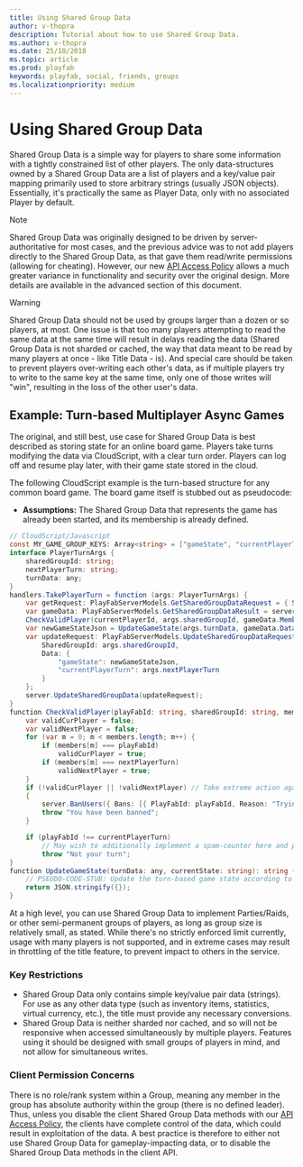 ```yaml
---
title: Using Shared Group Data
author: v-thopra
description: Tutorial about how to use Shared Group Data.
ms.author: v-thopra
ms.date: 25/10/2018
ms.topic: article
ms.prod: playfab
keywords: playfab, social, friends, groups
ms.localizationpriority: medium
---
```


# Using Shared Group Data

Shared Group Data is a simple way for players to share some information with a tightly constrained list of other players. The only data-structures owned by a Shared Group Data are a list of players and a key/value pair mapping primarily used to store arbitrary strings (usually JSON objects). Essentially, it's practically the same as Player Data, only with no associated Player by default.

> [!NOTE]
> Shared Group Data was originally designed to be driven by server-authoritative for most cases, and the previous advice was to not add players directly to the Shared Group Data, as that gave them read/write permissions (allowing for cheating). However, our new [API Access Policy](../../config/gamemanager/api-access-policy.md) allows a much greater variance in functionality and security over the original design. More details are available in the advanced section of this document.

> [!WARNING]
> Shared Group Data should not be used by groups larger than a dozen or so players, at most. One issue is that too many players attempting to read the same data at the same time will result in delays reading the data (Shared Group Data is not sharded or cached, the way that data meant to be read by many players at once - like Title Data - is). And special care should be taken to prevent players over-writing each other's data, as if multiple players try to write to the same key at the same time, only one of those writes will "win", resulting in the loss of the other user's data. 

## Example: Turn-based Multiplayer Async Games

The original, and still best, use case for Shared Group Data is best described as storing state for an online board game. Players take turns modifying the data via CloudScript, with a clear turn order. Players can log off and resume play later, with their game state stored in the cloud.

The following CloudScript example is the turn-based structure for any common board game. The board game itself is stubbed out as pseudocode:

- **Assumptions:**  The Shared Group Data that represents the game has already been started, and its membership is already defined.

```csharp
// CloudScript/Javascript
const MY_GAME_GROUP_KEYS: Array<string> = ["gameState", "currentPlayerTurn"];
interface PlayerTurnArgs {
    sharedGroupId: string;
    nextPlayerTurn: string;
    turnData: any;
}
handlers.TakePlayerTurn = function (args: PlayerTurnArgs) {
    var getRequest: PlayFabServerModels.GetSharedGroupDataRequest = { SharedGroupId: args.sharedGroupId, GetMembers: true, Keys: MY_GAME_GROUP_KEYS };
    var gameData: PlayFabServerModels.GetSharedGroupDataResult = server.GetSharedGroupData(getRequest);
    CheckValidPlayer(currentPlayerId, args.sharedGroupId, gameData.Members, gameData.Data["currentPlayerTurn"].Value, args.nextPlayerTurn);
    var newGameStateJson = UpdateGameState(args.turnData, gameData.Data["gameState"].Value);
    var updateRequest: PlayFabServerModels.UpdateSharedGroupDataRequest = {
        SharedGroupId: args.sharedGroupId,
        Data: {
            "gameState": newGameStateJson,
            "currentPlayerTurn": args.nextPlayerTurn
        }
    };
    server.UpdateSharedGroupData(updateRequest);
}
function CheckValidPlayer(playFabId: string, sharedGroupId: string, members: Array<string>, currentPlayerTurn: string, nextPlayerTurn: string): void {
    var validCurPlayer = false;
    var validNextPlayer = false;
    for (var m = 0; m < members.length; m++) {
        if (members[m] === playFabId)
            validCurPlayer = true;
        if (members[m] === nextPlayerTurn)
            validNextPlayer = true;
    }
    if (!validCurPlayer || !validNextPlayer) // Take extreme action against a player trying to cheat
    {
        server.BanUsers({ Bans: [{ PlayFabId: playFabId, Reason: "Trying to play a game you don't belong to: " + sharedGroupId }] });
        throw "You have been banned";
    }

    if (playFabId !== currentPlayerTurn)
        // May wish to additionally implement a spam-counter here and potentially take more extreme action for high-spam count
        throw "Not your turn";
}
function UpdateGameState(turnData: any, currentState: string): string {
    // PSEUDO-CODE-STUB: Update the turn-based game state according to the rules of this game
    return JSON.stringify({});
}
```

At a high level, you can use Shared Group Data to implement Parties/Raids, or other semi-permanent groups of players, as long as group size is relatively small, as stated. While there's no strictly enforced limit currently, usage with many players is not supported, and in extreme cases may result in throttling of the title feature, to prevent impact to others in the service.

### Key Restrictions

- Shared Group Data only contains simple key/value pair data (strings). For use as any other data type (such as inventory items, statistics, virtual currency, etc.), the title must provide any necessary conversions.
- Shared Group Data is neither sharded nor cached, and so will not be responsive when accessed simultaneously by multiple players. Features using it should be designed with small groups of players in mind, and not allow for simultaneous writes.

### Client Permission Concerns

There is no role/rank system within a Group, meaning any member in the group has absolute authority within the group (there is no defined leader). Thus, unless you disable the client Shared Group Data methods with our [API Access Policy](../../config/gamemanager/api-access-policy.md), the clients have complete control of the data, which could result in exploitation of the data. A best practice is therefore to either not use Shared Group Data for gameplay-impacting data, or to disable the Shared Group Data methods in the client API.
